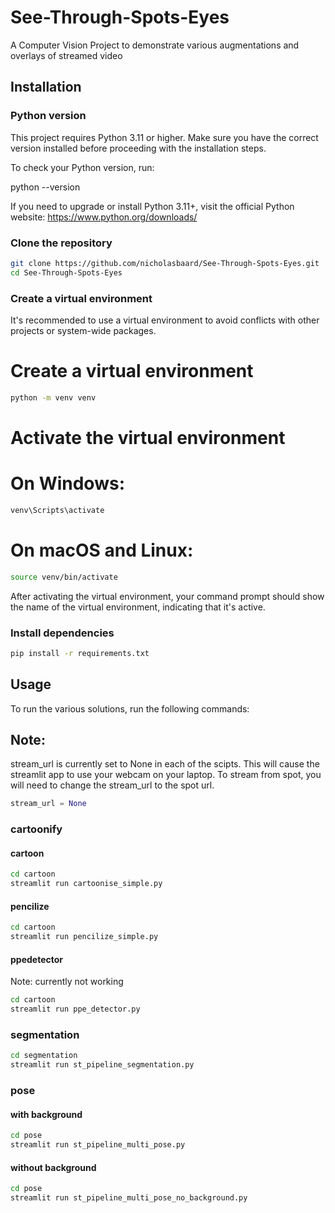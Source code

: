 # See-Through-Spots-Eyes
A Computer Vision Project to demonstrate various augmentations and overlays of streamed video

## Installation

### Python version

This project requires Python 3.11 or higher. Make sure you have the correct version installed before proceeding with the installation steps.

To check your Python version, run:


python --version


If you need to upgrade or install Python 3.11+, visit the official Python website: https://www.python.org/downloads/

### Clone the repository

```bash
git clone https://github.com/nicholasbaard/See-Through-Spots-Eyes.git
cd See-Through-Spots-Eyes
```

### Create a virtual environment

It's recommended to use a virtual environment to avoid conflicts with other projects or system-wide packages.


# Create a virtual environment

```bash
python -m venv venv
```

# Activate the virtual environment
# On Windows:

```bash
venv\Scripts\activate
```

# On macOS and Linux:

```bash
source venv/bin/activate
```

After activating the virtual environment, your command prompt should show the name of the virtual environment, indicating that it's active.

### Install dependencies

```bash
pip install -r requirements.txt
```

## Usage

To run the various solutions, run the following commands:

## Note:

stream_url is currently set to None in each of the scipts. This will cause the streamlit app to use your webcam on your laptop. To stream from spot, you will need to change the stream_url to the spot url.

```python
stream_url = None 
```

### cartoonify

#### cartoon

```bash
cd cartoon
streamlit run cartoonise_simple.py
```

#### pencilize

```bash
cd cartoon
streamlit run pencilize_simple.py
```

#### ppedetector
Note: currently not working
```bash
cd cartoon
streamlit run ppe_detector.py
```

### segmentation

```bash
cd segmentation
streamlit run st_pipeline_segmentation.py
```

### pose

#### with background
```bash
cd pose
streamlit run st_pipeline_multi_pose.py
```


#### without background
```bash
cd pose
streamlit run st_pipeline_multi_pose_no_background.py
```